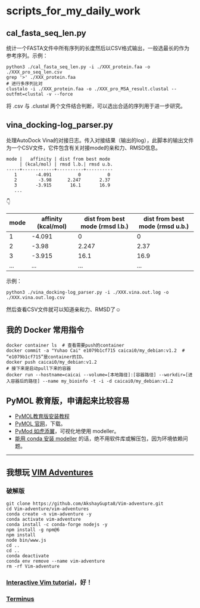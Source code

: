 # scripts_for_my_daily_work

## cal_fasta_seq_len.py

统计一个FASTA文件中所有序列的长度然后以CSV格式输出，一般选最长的作为参考序列。示例：

```shell
python3 ./cal_fasta_seq_len.py -i ./XXX_protein.faa -o ./XXX_pro_seq_len.csv
grep '>' ./XXX_protein.faa
# 进行多序列比对
clustalo -i ./XXX_protein.faa -o ./XXX_pro_MSA_result.clustal --outfmt=clustal -v --force
```

将 .csv 与 .clustal 两个文件结合判断，可以选出合适的序列用于进一步研究。

## vina_docking-log_parser.py

处理AutoDock Vina的对接日志。传入对接结果（输出的log），此脚本的输出文件为一个CSV文件，它件包含有关对接mode的亲和力、RMSD信息。

```
mode |   affinity | dist from best mode
     | (kcal/mol) | rmsd l.b.| rmsd u.b.
-----+------------+----------+----------
   1       -4.091          0          0
   2        -3.98      2.247       2.37
   3       -3.915       16.1       16.9
   ...
```

👇

| mode | affinity (kcal/mol) | dist from best mode (rmsd l.b.) | dist from best mode (rmsd u.b.) |
|------|---------------------|---------------------------------|---------------------------------|
| 1    | -4.091              | 0                               | 0                               |
| 2    | -3.98               | 2.247                           | 2.37                            |
| 3    | -3.915              | 16.1                            | 16.9                            |
| ...  | ...                 | ...                             | ...                             |

示例：

```shell
python3 ./vina_docking-log_parser.py -i ./XXX.vina.out.log -o ./XXX.vina.out.log.csv
```

然后查看CSV文件就可以知道亲和力、RMSD了☺️

## 我的 Docker 常用指令

```
docker container ls  # 查看需要push的container
docker commit -a "Yuhao Cai" e1079b1cf715 caicai0/my_debian:v1.2  # “e1079b1cf715”是container的ID。
docker push caicai0/my_debian:v1.2
# 接下来是启动pull下来的容器
docker run --hostname=caicai --volume=[本地路径]:[容器路径] --workdir=[进入容器后的路径] --name my_bioinfo -t -i -d caicai0/my_debian:v1.2
```
## PyMOL 教育版，申请起来比较容易

- [PyMOL教育版安装教程](https://zhuanlan.zhihu.com/p/598711018)
- [PyMOL 官网](https://pymol.org/2/)，下载。
- [PyMod 如虎添翼](https://pymolwiki.org/index.php/PyMod)，可视化地使用 modeller。
- [能用 conda 安装 modeller](https://salilab.org/modeller/download_installation.html) 的话，绝不用软件库或解压包，因为环境依赖问题。

---

## 我想玩 [VIM Adventures](https://zhuanlan.zhihu.com/p/628613725)

### 破解版

```shell
git clone https://github.com/AkshayGupta8/Vim-adventure.git
cd Vim-adventure/vim-adventures
conda create -n vim-adventure -y
conda activate vim-adventure
conda install -c conda-forge nodejs -y
npm install -g npm@6
npm install
node bin/www.js
cd ..
cd ..
conda deactivate
conda env remove --name vim-adventure
rm -rf Vim-adventure
```

### [Interactive Vim tutorial](https://www.openvim.com/)，好！

### [Terminus](http://web.mit.edu/mprat/Public/web/Terminus/Web/main.html)
